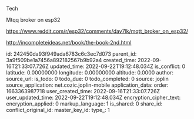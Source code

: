 Tech

Mtqq broker on esp32

https://www.reddit.com/r/esp32/comments/dav7lk/mqtt_broker_on_esp32/

http://incompleteideas.net/book/the-book-2nd.html

id: 242450da93f949ada6783c6c3ec7d073
parent_id: 3a9f509be1a7456a892182567b9b92a4
created_time: 2022-09-16T21:33:07.726Z
updated_time: 2022-09-22T19:12:48.034Z
is_conflict: 0
latitude: 0.00000000
longitude: 0.00000000
altitude: 0.0000
author: 
source_url: 
is_todo: 0
todo_due: 0
todo_completed: 0
source: joplin
source_application: net.cozic.joplin-mobile
application_data: 
order: 1663363987718
user_created_time: 2022-09-16T21:33:07.726Z
user_updated_time: 2022-09-22T19:12:48.034Z
encryption_cipher_text: 
encryption_applied: 0
markup_language: 1
is_shared: 0
share_id: 
conflict_original_id: 
master_key_id: 
type_: 1